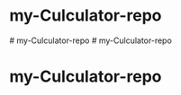 # my-Culculator-repo
#   m y - C u l c u l a t o r - r e p o  
 # my-Culculator-repo
# my-Culculator-repo
